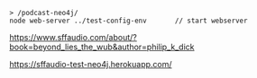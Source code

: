 

	> /podcast-neo4j/
	node web-server ../test-config-env       // start webserver



https://www.sffaudio.com/about/?book=beyond_lies_the_wub&author=philip_k_dick


https://sffaudio-test-neo4j.herokuapp.com/

